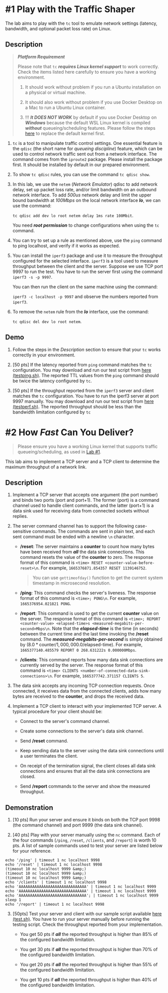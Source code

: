 # #1 Play with the Traffic Shaper

The lab aims to play with the ``tc`` tool to emulate network settings (latency, bandwidth, and optional packet loss rate) on Linux.

## Description

> ***Platform Requirement***
>
> Please note that ``tc`` ***requires Linux kernel support*** to work correctly. Check the items listed here carefully to ensure you have a working environment.
> 
> 1. It should work without problem if you run a Ubuntu installation on a physical or virtual machine.
> 
> 1. It should also work without problem if you use Docker Desktop on a Mac to run a Ubuntu Linux container.
> 
> 1. !!! ***It DOES NOT WORK*** by default if you use Docker Desktop on ***Windows*** because the default WSL Linux kernel is compiled ***without*** queueing/scheduling features. Please follow the steps [here](https://md.zoolab.org/s/eHduEC62B) to replace the default kernel first.

1. ``tc`` is a tool to manipulate traffic control settings. One essential feature is the ``qdisc`` (the short name for *queueing discipline*) feature, which can be used to control network traffic sent out from a network interface. The command comes from the ``iproute2`` package. Please install the package first. It should be installed by default in our prepared environment.

1. To show ``tc qdisc`` rules, you can use the command  ``tc qdisc show``.

1. In this lab, we use the ``netem`` (*Network Emulator*) qdisc to add network delay, set up packet loss rate, and/or limit bandwidth on an outbound network interface. To add *500us* network delay and limit the upper bound bandwidth at *100Mbps* on the local network interface ***lo***, we can use the command:
 
   ``tc qdisc add dev lo root netem delay 1ms rate 100Mbit``.
   
   You need ***root permission*** to change configurations when using the ``tc`` command.

1. You can try to set up a rule as mentioned above, use the ``ping`` command to ping localhost, and verify if it works as expected.

1. You can install the ``iperf3`` package and use it to measure the throughput configured for the selected interface. ``iperf3`` is a tool used to measure throughput between the client and the server. Suppose we use TCP port 9997 to run the test. You have to run the server first using the command ``iperf3 -s -p 9997``.
   
   You can then run the client on the same machine using the command:
   
   ``iperf3 -c localhost -p 9997`` and observe the numbers reported from ``iperf3``.

1. To remove the ``netem`` rule from the ***lo*** interface, use the command:

   ``tc qdisc del dev lo root netem``.

## Demo

1. Follow the steps in the *Description* section to ensure that your ``tc`` works correctly in your environment.

1. [50 pts] If the latency reported from ``ping`` command matches the ``tc`` configuration. You may download and run our test script from [here (testping.sh)](https://inp111.zoolab.org/lab06.1/testping.sh.txt). The reported TTL values from the ``ping`` command should be twice the latency configured by ``tc``.

1. [50 pts] If the throughput reported from the ``iperf3`` server and client matches the ``tc`` configuration. You have to run the iperf3 server at port 9997 manually. You may download and run our test script from [here (testperf.sh)](https://inp111.zoolab.org/lab06.1/testperf.sh.txt). The reported throughput should be less than the bandwidth limitation configured by ``tc``

# #2 How *Fast* Can You Deliver?


> Please ensure you have a working Linux kernel that supports traffic queueing/scheduling, as used in [Lab #1](#1-Play-with-the-Traffic-Shaper).

This lab aims to implement a TCP server and a TCP client to determine the maximum throughput of a network link.

## Description

1. Implement a TCP server that accepts one argument (the port number) and binds two ports (port and port+1). The former (port) is a command channel used to handle client commands, and the latter (port+1) is a data sink used for receiving data from connected sockets without replies.

1. The server command channel has to support the following case-sensitive commands. The commands are sent in plain text, and each sent command must be ended with a newline ``\n`` character.

   * **/reset**: The server maintains a **counter** to count how many bytes have been received from ***all*** the data sink connections. This command resets the value of the **counter** to zero. The response format of this command is ``<time> RESET <counter-value-before-reset>\n``. For example, ``1665376871.854357 RESET 1139146752``.

      
      > You can use `gettimeofday()` function to get the current system timestamp in microsecond resolution.
      

   * **/ping**: This command checks the server&#39;s liveness. The response format of this command is ``<time>; PONG\n``. For example, ``1665376954.021821 PONG``.

   * **/report**: This command is used to get the current **counter** value on the server. The response format of this command is ``<time>; REPORT <counter-value> <elapsed-time>s <measured-megabits-per-second>Mbps\n``. Note that the ***elapsed-time*** is the time (in seconds) between the current time and the last time invoking the **/reset** command. The ***measured-megabits-per-second*** is simply obtained by $(8.0*\mbox{counter}/1,000,000.0/\mbox{elapsed-time})$. For example, ``1665377140.485579 REPORT 0 268.631222s 0.000000Mbps``.

   * **/clients**: This command reports how many data sink connections are currently served by the server. The response format of this command is ``<time> CLIENTS <number-of-connected-data-sink-connections>\n``. For example, ``1665377742.371157 CLIENTS 5``.

1. The data sink accepts any incoming TCP connection requests. Once connected, it receives data from the connected clients, adds how many bytes are received to the **counter**, and drops the received data.

1. Implement a TCP client to interact with your implemented TCP server. A typical procedure for your client should be: 

   * Connect to the server&#39;s command channel.

   * Create some connections to the server&#39;s data sink channel.

    * Send **/reset** command.

    * Keep sending data to the server using the data sink connections until a user terminates the client.

    * On receipt of the termination signal, the client closes all data sink connections and ensures that all the data sink connections are closed.
    
    * Send **/report** commands to the server and show the measured throughput.

## Demonstration

1. [10 pts] Run your server and ensure it binds on both the TCP port 9998 (the command channel) and port 9999 (the data sink channel).

1. [40 pts] Play with your server manually using the ``nc`` command. Each of the four commands (`/ping`, `/reset`, `/clients`, and `/report`) is worth 10 pts. A list of sample commands used to test your server are listed below for your reference.
```
echo '/ping' | timeout 1 nc localhost 9998
echo '/reset' | timeout 1 nc localhost 9998
(timeout 10 nc localhost 9999 &amp;)
(timeout 10 nc localhost 9999 &amp;)
(timeout 10 nc localhost 9999 &amp;)
echo '/clients' | timeout 1 nc localhost 9998
echo 'AAAAAAAAAAAAAAAAAAAAAAAAAAAAAA' | timeout 1 nc localhost 9999
echo 'AAAAAAAAAAAAAAAAAAAAAAAAAAAAAA' | timeout 1 nc localhost 9999
echo 'AAAAAAAAAAAAAAAAAAAAAAAAAAAAAA'; | timeout 1 nc localhost 9999
sleep 1
echo '/report' | timeout 1 nc localhost 9998
```

3. [50pts] Test your server and client with our sample script available [here (test.sh)](https://inp111.zoolab.org/lab06.2/test.sh.txt). You have to run your server manually before running the testing script. Check the throughput reported from your implementation.

   * You get 50 pts if ***all*** the reported throughput is higher than 85% of the configured bandwidth limitation.

   * You get 30 pts if ***all*** the reported throughput is higher than 70% of the configured bandwidth limitation.

   * You get 20 pts if ***all*** the reported throughput is higher than 55% of the configured bandwidth limitation.

   * You get 10 pts if ***all*** the reported throughput is higher than 40% of the configured bandwidth limitation.
